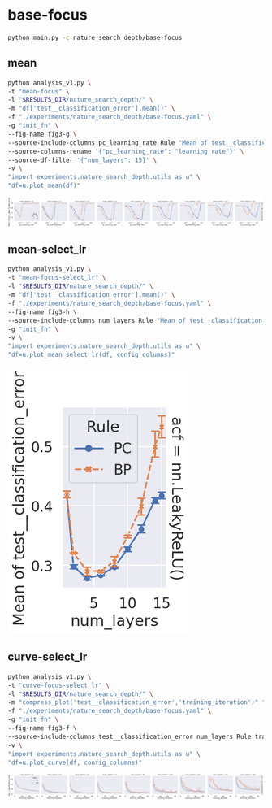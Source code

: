 # base-focus

```bash
python main.py -c nature_search_depth/base-focus
```

## mean

```bash
python analysis_v1.py \
-t "mean-focus" \
-l "$RESULTS_DIR/nature_search_depth/" \
-m "df['test__classification_error'].mean()" \
-f "./experiments/nature_search_depth/base-focus.yaml" \
-g "init_fn" \
--fig-name fig3-g \
--source-include-columns pc_learning_rate Rule "Mean of test__classification_error" seed \
--source-columns-rename '{"pc_learning_rate": "learning rate"}' \
--source-df-filter '{"num_layers": 15}' \
-v \
"import experiments.nature_search_depth.utils as u" \
"df=u.plot_mean(df)"
```

![](./mean-focus-torch_nn_init_xavier_normal.png)

## mean-select_lr

```bash
python analysis_v1.py \
-t "mean-focus-select_lr" \
-l "$RESULTS_DIR/nature_search_depth/" \
-m "df['test__classification_error'].mean()" \
-f "./experiments/nature_search_depth/base-focus.yaml" \
--fig-name fig3-h \
--source-include-columns num_layers Rule "Mean of test__classification_error" seed \
-g "init_fn" \
-v \
"import experiments.nature_search_depth.utils as u" \
"df=u.plot_mean_select_lr(df, config_columns)"
```

![](./mean-focus-select_lr-torch_nn_init_xavier_normal.png)

## curve-select_lr

```bash
python analysis_v1.py \
-t "curve-focus-select_lr" \
-l "$RESULTS_DIR/nature_search_depth/" \
-m "compress_plot('test__classification_error','training_iteration')" "df['test__classification_error'].mean()" \
-f "./experiments/nature_search_depth/base-focus.yaml" \
-g "init_fn" \
--fig-name fig3-f \
--source-include-columns test__classification_error num_layers Rule training_iteration seed \
-v \
"import experiments.nature_search_depth.utils as u" \
"df=u.plot_curve(df, config_columns)"
```

![](./curve-focus-select_lr-torch_nn_init_xavier_normal.png)
